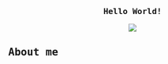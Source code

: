 
<!DOCTYPE html>
<html>
  <head>
    <meta charset="UTF-8">
  </head>
  
  <body>
    <div align="center">
      <h3>
        <samp>
          <b>Hello World!</b>
        </samp>
      </h3>
      <img src="https://readme-typing-svg.herokuapp.com?font=Iosevka&size=14&duration=3000&pause=1000&color=0070D4&center=true&vCenter=true&width=500&height=30&lines=I'm+Camilo+Faria%2C+a+student.+I+like+programming.+I+like+linux." />
    </div>
    <div>
      <h2>
        <samp>
          <b>About me</b>
        </samp>
      </h2>
    </div>
  </body>
</html>
